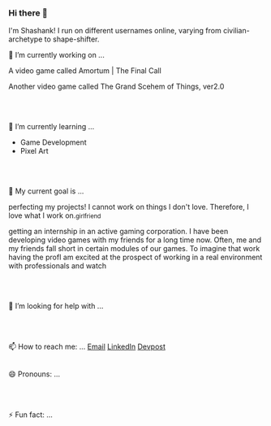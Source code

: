 ### Hi there 👋

<p>
    I'm Shashank! I run on different usernames online, varying from civilian-archetype to shape-shifter.
</p>

🔭 I’m currently working on ...
    <p>A video game called Amortum | The Final Call</p>
    <p>Another video game called The Grand Scehem of Things, ver2.0</p>
<br/><br/>

🌱 I’m currently learning ...
    <ul>
        <li>Game Development</li>
        <li>Pixel Art</li>
    </ul>
<br/><br/>

👯 My current goal is ...
    <p>perfecting my projects! I cannot work on things I don't love. Therefore, I love what I work on.<small>girlfriend</small></p>
    <p>getting an internship in an active gaming corporation. I have been developing video games with my friends for a long time now. Often, me and my friends fall short in certain modules of our games. To imagine that work having the profI am excited at the prospect of working in a real environment with professionals and watch</p>
<br/><br/>
        
🤔 I’m looking for help with ...

<br/><br/>

📫 How to reach me: ...
<a href='mailto:name@domain'>Email</a>
<a href='https://www.linkedin.com/in/shashank-nerurkar-1bb151171/'>LinkedIn</a>
<a href='https://devpost.com/shash-nerurkar?ref_content=user-portfolio&ref_feature=portfolio&ref_medium=global-nav'>Devpost</a>
<br/><br/>

😄 Pronouns: ...

<br/><br/>

⚡ Fun fact: ...

<br/><br/>
